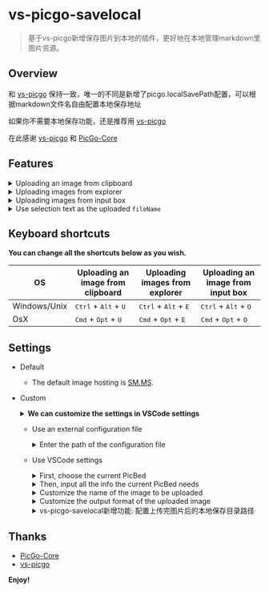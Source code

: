 # vs-picgo-savelocal

> 基于vs-picgo新增保存图片到本地的插件，更好地在本地管理markdown里图片资源。

## Overview
 和 [vs-picgo](https://github.com/PicGo/PicGo-Core) 保持一致，唯一的不同是新增了picgo.localSavePath配置，可以根据markdown文件名自由配置本地保存地址

 如果你不需要本地保存功能，还是推荐用 [vs-picgo](https://github.com/PicGo/PicGo-Core)

 在此感谢 [vs-picgo](https://github.com/PicGo/PicGo-Core) 和 [PicGo-Core](https://github.com/PicGo/PicGo-Core)
## Features

<details>
<summary>Uploading an image from clipboard</summary>
<img src="https://i.loli.net/2019/04/09/5cac17d2d2265.gif" alt="clipboard.gif">
</details>

<details>
<summary>Uploading images from explorer</summary>
<img src="https://i.loli.net/2019/04/09/5cac17eea0d65.gif" alt="explorer.gif">
</details>

<details>
<summary>Uploading images from input box</summary>
<img src="https://i.loli.net/2019/04/09/5cac17fe52a86.gif" alt="input box.gif">
</details>

<details>
<summary>Use selection text as the uploaded <code>fileName</code></summary>
<img src="https://i.loli.net/2019/04/09/5cac180fb1dc7.gif" alt="selection.gif">
<b>Notice: These characters: <code>\$</code>, <code>:</code>, <code>/</code>, <code>?</code> and newline will be ignored in the image name. </b>(Because they are invalid for file names.)
</details>

## Keyboard shortcuts

**You can change all the shortcuts below as you wish.**

| OS           | Uploading an image from clipboard               | Uploading images from explorer                  | Uploading an image from input box               |
| ------------ | ----------------------------------------------- | ----------------------------------------------- | ----------------------------------------------- |
| Windows/Unix | <kbd>Ctrl</kbd> + <kbd>Alt</kbd> + <kbd>U</kbd> | <kbd>Ctrl</kbd> + <kbd>Alt</kbd> + <kbd>E</kbd> | <kbd>Ctrl</kbd> + <kbd>Alt</kbd> + <kbd>O</kbd> |
| OsX          | <kbd>Cmd</kbd> + <kbd>Opt</kbd> + <kbd>U</kbd>  | <kbd>Cmd</kbd> + <kbd>Opt</kbd> + <kbd>E</kbd>  | <kbd>Cmd</kbd> + <kbd>Opt</kbd> + <kbd>O</kbd>  |

## Settings

- Default
  - The default image hosting is [SM.MS](https://sm.ms/).

- Custom

    <details>
    <summary><b>We can customize the settings in VSCode settings</b></summary>
    <img src="https://i.loli.net/2019/04/09/5cac1821b6621.png" alt="vscode-setting.png">
    </details>

  - Use an external configuration file

    <details>
    <summary>Enter the path of the configuration file</summary>
    <img src="https://i.loli.net/2019/04/09/5cac1836598a8.png" alt="external-config.png">
    </details>

  - Use VSCode settings

    <details>
    <summary>First, choose the current PicBed</summary>
    <img src="https://i.loli.net/2019/04/09/5cac1847b5907.png" alt="current-picbed.png">
    </details>

    <details>
    <summary>Then, input all the info the current PicBed needs</summary>
    <img src="https://i.loli.net/2019/04/09/5cac4950d176b.png" alt="picbed-info.png">
    </details>

    <details>
    <summary>Customize the name of the image to be uploaded</summary>
    <b>Notice: If you selected some text before uploading, the selection will become the <code>fileName</code> of the image to be uploaded.</b>
    <img src="https://i.loli.net/2019/04/09/5cac189446749.png" alt="image-name.png">
    </details>

    <details>
    <summary>Customize the output format of the uploaded image</summary>
    <img src="https://i.loli.net/2019/04/09/5cac18a5c9def.png" alt="output-format.png">
    </details>
    <details>
    <summary>vs-picgo-savelocal新增功能: 配置上传完图片后的本地保存目录路径</summary>
    <p>对应修改picgo.localSavePath配置</p>
    </details>


## Thanks

- [PicGo-Core](https://github.com/PicGo/PicGo-Core)
- [vs-picgo](https://github.com/PicGo/vs-picgo)

**Enjoy!**
